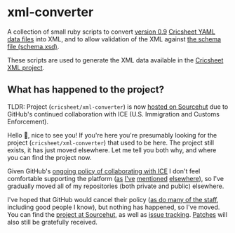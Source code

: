 # xml-converter

A collection of small ruby scripts to convert [version 0.9](http://cricsheet.org/format/) [Cricsheet YAML data files](http://cricsheet.org/downloads/) into XML, and to allow validation of the XML against [the schema file (schema.xsd)](schema.xsd).

These scripts are used to generate the XML data available in the [Cricsheet XML project](https://code.deeden.co.uk/cricsheet-xml).

## What has happened to the project?

TLDR: Project (`cricsheet/xml-converter`) is now [hosted on Sourcehut](https://code.deeden.co.uk/cricsheet-xml-converter) due to GitHub's continued collaboration with ICE (U.S. Immigration and Customs Enforcement).

Hello :wave:, nice to see you! If you're here you're presumably looking for the project (`cricsheet/xml-converter`) that used to be here. The project still exists, it has just moved elsewhere. Let me tell you both why, and where you can find the project now.

Given GitHub's [ongoing policy of collaborating with ICE](https://thenextweb.com/politics/2019/10/09/github-microsoft-trump-ice-contract/) I don't feel comfortable supporting the platform ([as](https://deeden.co.uk/notes/2019/10/24/085956/) [I've](https://deeden.co.uk/notes/2019/11/15/094544/) [mentioned](https://deeden.co.uk/notes/2019/11/20/160118/) [elsewhere](https://deeden.co.uk/notes/2020/04/14/165427/)), so I've gradually moved all of my repositories (both private and public) elsewhere.

I've hoped that GitHub would cancel their policy ([as do many of the staff](https://www.washingtonpost.com/context/letter-from-github-employees-to-ceo-about-the-company-s-ice-contract/fb280de9-2bc3-40d5-b1a5-e3b954bf0d25/), including good people I know), but nothing has happened, so I've moved. You can find the [project at Sourcehut](https://code.deeden.co.uk/cricsheet-xml-converter), as well as [issue tracking](https://code.deeden.co.uk/cricsheet-xml-converter/issues). [Patches](https://code.deeden.co.uk/cricsheet-xml-converter/patches) will also still be gratefully received.